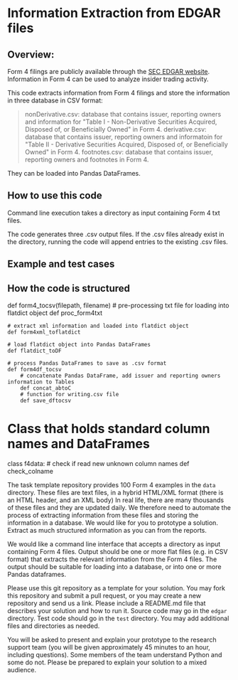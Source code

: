 # Information Extraction from EDGAR files

## Overview: 
Form 4 filings are publicly available through the [SEC EDGAR website](https://www.sec.gov/edgar/search/). Information in Form 4 can be used to analyze insider trading activity.

This code extracts information from Form 4 filings and store the information in three database in CSV format:
>nonDerivative.csv: database that contains issuer, reporting owners and information for "Table I - Non-Derivative Securities Acquired, Disposed of, or Beneficially Owned" in Form 4.
derivative.csv: database that contains issuer, reporting owners and informatoin for "Table II - Derivative Securities Acquired, Disposed of, or Beneficially Owned" in Form 4.
footnotes.csv: database that contains issuer, reporting owners and footnotes in Form 4.
>

They can be loaded into Pandas DataFrames.


## How to use this code

Command line execution takes a directory as input containing Form 4 txt files.  


The code generates three .csv output files. If the .csv files already exist in the directory, running the code will append entries to the existing .csv files.



## Example and test cases


## How the code is structured


def form4_tocsv(filepath, filename)
    # pre-processing txt file for loading into flatdict object
    def proc_form4txt

    # extract xml information and loaded into flatdict object
    def form4xml_toflatdict

    # load flatdict object into Pandas DataFrames
    def flatdict_toDF

    # process Pandas DataFrames to save as .csv format    
    def form4df_tocsv
        # concatenate Pandas DataFrame, add issuer and reporting owners information to Tables
        def concat_abtoC
        # function for writing.csv file
        def save_dftocsv

# Class that holds standard column names and DataFrames
class f4data:
    # check if read new unknown column names
    def check_colname


The task template repository provides 100 Form 4 examples in the `data` directory. These files are text files, in a hybrid HTML/XML format (there is an HTML header, and an XML body) In real life, there are many thousands of these files and they are updated daily. We therefore need to automate the process of extracting information from these files and storing the information in a database. We would like for you to prototype a solution. Extract as much structured information as you can from the reports.


We would like a command line interface that accepts a directory as input containing Form 4 files. Output should be one or more flat files (e.g. in CSV format) that extracts the relevant information from the Form 4 files. The output should be suitable for loading into a database, or into one or more Pandas dataframes.

Please use this git repository as a template for your solution. You may fork this repository and submit a pull request, or you may create a new repository and send us a link. Please include a README.md file that describes your solution and how to run it. Source code may go in the `edgar` directory. Test code should go in the `test` directory. You may add additional files and directories as needed. 

You will be asked to present and explain your prototype to the research support team (you will be given approximately 45 minutes to an hour, including questions). Some members of the team understand Python and some do not. Please be prepared to explain your solution to a mixed audience.
